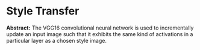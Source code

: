 # Style Transfer

**Abstract:**
The VGG16 convolutional neural network is used to incrementally update an input image such that it exhibits the same kind of activations in a particular layer as a chosen style image.
